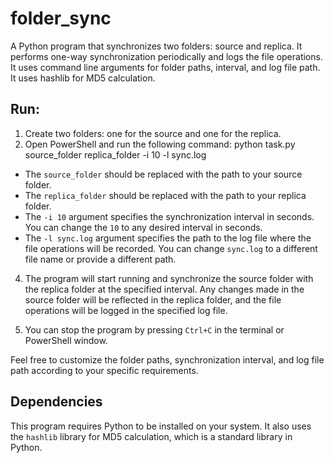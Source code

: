 # folder_sync
A Python program that synchronizes two folders: source and replica. It performs one-way synchronization periodically and logs the file operations. It uses command line arguments for folder paths, interval, and log file path. It uses hashlib for MD5 calculation.

## Run:
1. Create two folders: one for the source and one for the replica.
2. Open PowerShell and run the following command: python task.py source_folder replica_folder -i 10 -l sync.log

- The `source_folder` should be replaced with the path to your source folder.
- The `replica_folder` should be replaced with the path to your replica folder.
- The `-i 10` argument specifies the synchronization interval in seconds. You can change the `10` to any desired interval in seconds.
- The `-l sync.log` argument specifies the path to the log file where the file operations will be recorded. You can change `sync.log` to a different file name or provide a different path.

4. The program will start running and synchronize the source folder with the replica folder at the specified interval. Any changes made in the source folder will be reflected in the replica folder, and the file operations will be logged in the specified log file.

5. You can stop the program by pressing `Ctrl+C` in the terminal or PowerShell window.

Feel free to customize the folder paths, synchronization interval, and log file path according to your specific requirements.

## Dependencies
This program requires Python to be installed on your system. It also uses the `hashlib` library for MD5 calculation, which is a standard library in Python.

